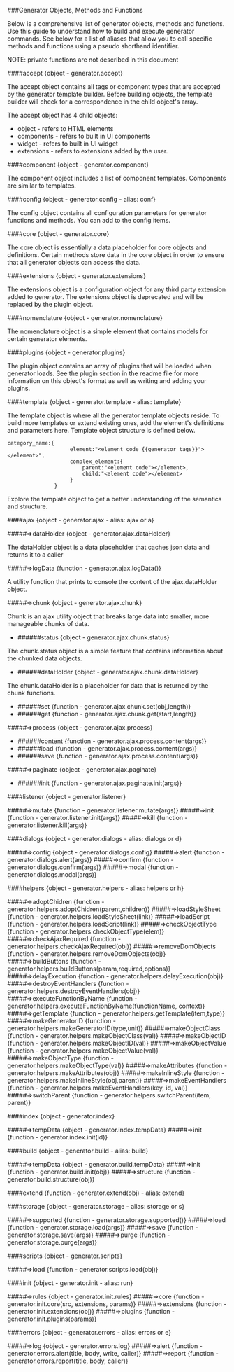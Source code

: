 ###Generator Objects, Methods and Functions

Below is a comprehensive list of generator objects, methods and functions. Use this guide to understand how to build and execute generator commands. See below for a list of aliases that allow you to call specific methods and functions using a pseudo shorthand identifier.

NOTE: private functions are not described in this document

####accept {object - generator.accept}

The accept object contains all tags or component types that are accepted by the generator template builder. Before building objects, the template builder will check for a correspondence in the child object's array.

The accept object has 4 child objects: 

- object - refers to HTML elements 
- components - refers to built in UI components
- widget - refers to built in UI widget
- extensions - refers to extensions added by the user.

####component {object - generator.component}

The component object includes a list of component templates. Components are similar to templates.

####config {object - generator.config - alias: conf}

The config object contains all configuration parameters for generator functions and methods. You can add to the config items.

####core {object - generator.core}

The core object is essentially a data placeholder for core objects and definitions. Certain methods store data in the core object in order to ensure that all generator objects can access the data. 

####extensions {object - generator.extensions}

The extensions object is a configuration object for any third party extension added to generator. The extensions object is deprecated and will be replaced by the plugin object. 

####nomenclature {object - generator.nomenclature}

The nomenclature object is a simple element that contains models for certain generator elements. 

####plugins {object - generator.plugins}

The plugin object contains an array of plugins that will be loaded when generator loads. See the plugin section in the readme file for more information on this object's format as well as writing and adding your plugins. 

####template {object - generator.template - alias: template}

The template object is where all the generator template objects reside. To build more templates or extend existing ones, add the element's definitions and parameters here. Template object structure is defined below.

```
category_name:{
                    element:"<element code {{generator tags}}"></element>",
                    complex_element:{
                        parent:"<element code"></element>,
                        child:"<element code"></element>
                    }
               }
```

Explore the template object to get a better understanding of the semantics and structure.

####ajax {object - generator.ajax - alias: ajax or a}

#####=>dataHolder {object - generator.ajax.dataHolder}

The dataHolder object is a data placeholder that caches json data and returns it to a caller

#####=>logData {function - generator.ajax.logData()}

A utility function that prints to console the content of the ajax.dataHolder object.

#####=>chunk {object - generator.ajax.chunk}

Chunk is an ajax utility object that breaks large data into smaller, more manageable chunks of data. 

- ######status {object - generator.ajax.chunk.status}

The chunk.status object is a simple feature that contains information about the chunked data objects. 

- ######dataHolder {object - generator.ajax.chunk.dataHolder}

The chunk.dataHolder is a placeholder for data that is returned by the chunk functions.

- ######set {function - generator.ajax.chunk.set(obj,length)}
- ######get {function - generator.ajax.chunk.get(start,length)}

#####=>process {object - generator.ajax.process}

- ######content {function - generator.ajax.process.content(args)}
- ######load {function - generator.ajax.process.content(args)}
- ######save {function - generator.ajax.process.content(args)}

#####=>paginate {object - generator.ajax.paginate}

- ######init {function - generator.ajax.paginate.init(args)}

####listener {object - generator.listener}

#####=>mutate {function - generator.listener.mutate(args)}
#####=>init {function - generator.listener.init(args)}
#####=>kill {function - generator.listener.kill(args)}

####dialogs {object - generator.dialogs - alias: dialogs or d}

#####=>config {object - generator.dialogs.config}
#####=>alert {function - generator.dialogs.alert(args)}
#####=>confirm {function - generator.dialogs.confirm(args)}
#####=>modal {function - generator.dialogs.modal(args)}

####helpers {object - generator.helpers - alias: helpers or h}

#####=>adoptChidren {function - generator.helpers.adoptChidren(parent,children)}
#####=>loadStyleSheet {function - generator.helpers.loadStyleSheet(link)}
#####=>loadScript {function - generator.helpers.loadScript(link)}
#####=>checkObjectType {function - generator.helpers.checkObjectType(elem)}
#####=>checkAjaxRequired {function - generator.helpers.checkAjaxRequired(obj)}
#####=>removeDomObjects {function - generator.helpers.removeDomObjects(obj)}
#####=>buildButtons {function - generator.helpers.buildButtons(param,required,options)}
#####=>delayExecution {function - generator.helpers.delayExecution(obj)}
#####=>destroyEventHandlers {function - generator.helpers.destroyEventHandlers(obj)}
#####=>executeFunctionByName {function - generator.helpers.executeFunctionByName(functionName, context)}
#####=>getTemplate {function - generator.helpers.getTemplate(item,type)}
#####=>makeGeneratorID {function - generator.helpers.makeGeneratorID(type,unit)}
#####=>makeObjectClass {function - generator.helpers.makeObjectClass(val)}
#####=>makeObjectID {function - generator.helpers.makeObjectID(val)}
#####=>makeObjectValue {function - generator.helpers.makeObjectValue(val)}
#####=>makeObjectType {function - generator.helpers.makeObjectType(val)}
#####=>makeAttributes {function - generator.helpers.makeAttributes(obj)}
#####=>makeInlineStyle {function - generator.helpers.makeInlineStyle(obj,parent)}
#####=>makeEventHandlers {function - generator.helpers.makeEventHandlers(key, id, val)}
#####=>switchParent {function - generator.helpers.switchParent(item, parent)}

####index {object - generator.index}

#####=>tempData {object - generator.index.tempData}
#####=>init {function - generator.index.init(id)}

####build {object - generator.build - alias: build}

#####=>tempData {object - generator.build.tempData}
#####=>init {function - generator.build.init(obj)}
#####=>structure {function - generator.build.structure(obj)}

####extend {function - generator.extend(obj) - alias: extend}

####storage {object - generator.storage - alias: storage or s}

#####=>supported {function - generator.storage.supported()}
#####=>load {function - generator.storage.load(args)}
#####=>save {function - generator.storage.save(args)}
#####=>purge {function - generator.storage.purge(args)}

####scripts {object - generator.scripts}

#####=>load {function - generator.scripts.load(obj)}

####init {object - generator.init - alias: run}

#####=>rules {object - generator.init.rules}
#####=>core {function - generator.init.core(src, extensions, params)}
#####=>extensions {function - generator.init.extensions(obj)}
#####=>plugins {function - generator.init.plugins(params)}

####errors {object - generator.errors - alias: errors or e}

#####=>log {object - generator.errors.log}
#####=>alert {function - generator.errors.alert(title, body, write, caller)}
#####=>report {function - generator.errors.report(title, body, caller)}
